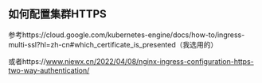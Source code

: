 ## 如何配置集群HTTPS

参考https://cloud.google.com/kubernetes-engine/docs/how-to/ingress-multi-ssl?hl=zh-cn#which_certificate_is_presented（我选用的）

或者https://www.niewx.cn/2022/04/08/nginx-ingress-configuration-https-two-way-authentication/